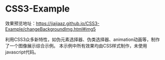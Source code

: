 # CSS3-Example
效果预览地址：https://jiajiaaz.github.io/CSS3-Example/changeBackgroundImg.html#img5

利用CSS3众多新特性，如伪元素选择器、伪类选择器、animation动画等，制作了一个图像展示综合示例。
本示例中所有效果均由CSS样式制作，未使用javascript代码。

